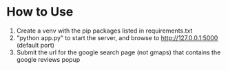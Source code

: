 # How to Use
1. Create a venv with the pip packages listed in requirements.txt
2. "python app.py" to start the server, and browse to http://127.0.0.1:5000 (default port)
3. Submit the url for the google search page (not gmaps) that contains the google reviews popup

